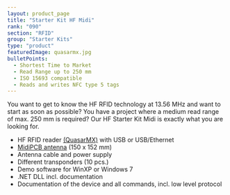 ```yaml
---
layout: product_page
title: "Starter Kit HF Midi"
rank: "090"
section: "RFID"
group: "Starter Kits"
type: "product"
featuredImage: quasarmx.jpg
bulletPoints:
  - Shortest Time to Market 
  - Read Range up to 250 mm
  - ISO 15693 compatible
  - Reads and writes NFC type 5 tags
---
```

You want to get to know the HF RFID technology at 13.56 MHz and want to start as soon as possible? You have a project where a medium read range of max. 250 mm is required? Our HF Starter Kit Midi is exactly what you are looking for.

* HF RFID reader [(QuasarMX)](<https://www.metratec.com/en/products/rfid/rfidreaders/quasarmx/>) with USB or USB/Ethernet
* [MidiPCB antenna](<https://www.metratec.com/en/products/rfid/rfidantennas/midipcb-hf/>) (150 x 152 mm)
* Antenna cable and power supply
* Different transponders (10 pcs.)
* Demo software for WinXP or Windows 7
* .NET DLL incl. documentation
* Documentation of the device and all commands, incl. low level protocol
